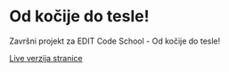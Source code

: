 # Od kočije do tesle!
<p>Završni projekt za EDIT Code School - Od kočije do tesle!</p>
<a href="https://edit.trema.hr/projekti/2022/osnovni/im-Parlov-Cutura/" target="_blank">Live verzija stranice</a>
